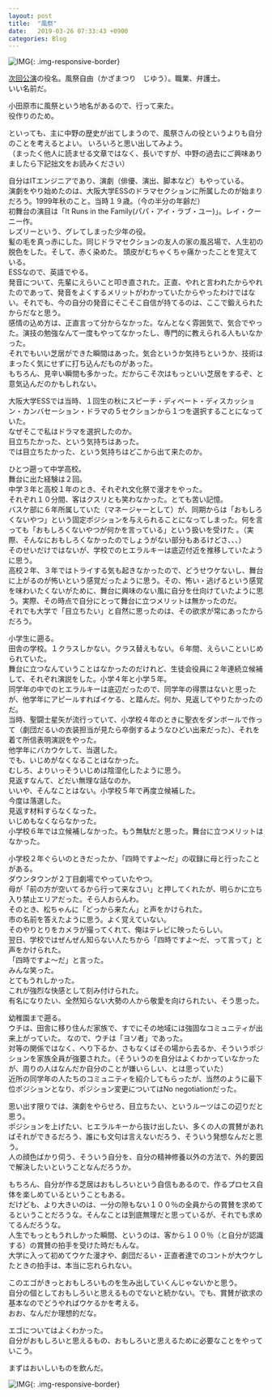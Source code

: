 ```yaml
---
layout: post
title:  "風祭"
date:   2019-03-26 07:33:43 +0900
categories: Blog
---
```


![IMG]({{site.baseurl}}/img/20190326_01.png){: .img-responsive-border} 



[次回公演]({{site.baseurl}}/blog/2019/02/27/ShuumatsunoYotei/)の役名。風祭自由（かざまつり　じゆう）。職業、弁護士。  
いい名前だ。

小田原市に風祭という地名があるので、行って来た。  
役作りのため。

といっても、主に中野の歴史が出てしまうので、風祭さんの役というよりも自分のことを考えるとよい。
いろいろと思い出してみよう。  
（まったく他人に読ませる文章ではなく、長いですが、中野の過去にご興味ありましたら下記拙文をお読みください）

自分はITエンジニアであり、演劇（俳優、演出、脚本など）もやっている。  
演劇をやり始めたのは、大阪大学ESSのドラマセクションに所属したのが始まりだろう。1999年秋のこと。当時１９歳。（今の半分の年齢だ）  
初舞台の演目は「It Runs in the Family(パパ・アイ・ラブ・ユー)」。レイ・クーニー作。  
レズリーという、グレてしまった少年の役。  
髪の毛を真っ赤にした。同じドラマセクションの友人の家の風呂場で、人生初の脱色をした。そして、赤く染めた。
頭皮がむちゃくちゃ痛かったことを覚えている。  
ESSなので、英語でやる。  
発音について、先輩にえらいこと叩き直された。正直、やれと言われたからやれたのであって、発音をよくするメリットがわかっていたからやったわけではない。それでも、今の自分の発音にそこそこ自信が持てるのは、ここで鍛えられたからだなと思う。  
感情の込め方は、正直言って分からなかった。なんとなく雰囲気で、気合でやった。演技の勉強なんて一度もやってなかったし、専門的に教えられる人もいなかった。  
それでもいい芝居ができた瞬間はあった。気合というか気持ちというか、技術はまったく気にせずに打ち込んだものがあった。  
もちろん、見辛い瞬間も多かった。だからこそ次はもっといい芝居をするぞ、と意気込んだのかもしれない。

大阪大学ESSでは当時、１回生の秋にスピーチ・ディベート・ディスカッション・カンバセーション・ドラマの５セクションから１つを選択することになっていた。  
なぜそこで私はドラマを選択したのか。  
目立ちたかった、という気持ちはあった。  
では目立ちたかった、という気持ちはどこから出て来たのか。

ひとつ遡って中学高校。  
舞台に出た経験は２回。  
中学３年と高校１年のとき、それぞれ文化祭で漫才をやった。  
それぞれ１０分間、客はクスリとも笑わなかった。とても苦い記憶。  
バスケ部に６年所属していた（マネージャーとして）が、同期からは「おもしろくないやつ」という固定ポジションを与えられることになってしまった。何を言っても「おもしろくないやつが何かを言っている」という扱いを受けた  。（実際、そんなにおもしろくなかったのでしょうがない部分もあるけどさ、、、）  
そのせいだけではないが、学校でのヒエラルキーは底辺付近を推移していたように思う。  
高校２年、３年ではトライする気も起きなかったので、どうせウケないし、舞台に上がるのが怖いという感覚だったように思う。その、怖い・逃げるという感覚を味わいたくないがために、舞台に興味のない風に自分を仕向けていたように思う。実際、その時点で自分にとって舞台に立つメリットは無かったのだ。  
それでも大学で「目立ちたい」と自然に思ったのは、その欲求が常にあったからだろう。

小学生に遡る。  
田舎の学校。１クラスしかない。クラス替えもない。６年間、えらいこといじめられていた。  
舞台に立つなんていうことはなかったのだけれど、生徒会役員に２年連続立候補して、それぞれ演説をした。小学４年と小学５年。  
同学年の中でのヒエラルキーは底辺だったので、同学年の得票はないと思ったが、他学年にアピールすればイケる、と踏んだ。何か、見返してやりたかったのだ。  
当時、聖闘士星矢が流行っていて、小学校４年のときに聖衣をダンボールで作って（劇団だるいの衣装担当が見たら卒倒するようなひどい出来だった）、それを着て所信表明演説をやった。  
他学年にバカウケして、当選した。  
でも、いじめがなくなることはなかった。  
むしろ、よりいっそういじめは陰湿化したように思う。  
見返すなんて、どだい無理な話なのか。  
いいや、そんなことはない。小学校５年で再度立候補した。  
今度は落選した。  
見返す材料すらなくなった。  
いじめもなくならなかった。  
小学校６年では立候補しなかった。もう無駄だと思った。舞台に立つメリットはなかった。

小学校２年ぐらいのときだったか、「四時ですよ〜だ」の収録に母と行ったことがある。  
ダウンタウンが２丁目劇場でやっていたやつ。  
母が「前の方が空いてるから行って来なさい」と押してくれたが、明らかに立ち入り禁止エリアだった。そら人おらんわ。  
そのとき、松ちゃんに「どっから来たん」と声をかけられた。  
市の名前を答えたように思う。よく覚えていない。  
そのやりとりをカメラが撮ってくれて、俺はテレビに映ったらしい。  
翌日、学校ではぜんぜん知らない人たちから「四時ですよ〜だ、って言って」と声をかけられた。  
「四時ですよ〜だ」と言った。  
みんな笑った。  
とてもうれしかった。  
これが強烈な快感として刻み付けられた。  
有名になりたい、全然知らない大勢の人から敬愛を向けられたい、そう思った。

幼稚園まで遡る。  
ウチは、田舎に移り住んだ家族で、すでにその地域には強固なコミュニティが出来上がっていた。
なので、ウチは「ヨソ者」であった。  
対等の関係ではなく、へり下るか、さもなくばその場から去るか、そういうポジションを家族全員が強要された。（そういうのを自分はよくわかっていなかったが、周りの人はなんだか自分のことが嫌いらしい、とは思っていた）  
近所の同学年の人たちのコミュニティを紹介してもらったが、当然のように最下位ポジションとなり、ポジション変更についてはNo negotiationだった。

思い出す限りでは、演劇をやらせろ、目立ちたい、というルーツはこの辺りだと思う。  
ポジションを上げたい、ヒエラルキーから抜け出したい、多くの人の賞賛があればそれができるだろう、誰にも文句は言えないだろう、そういう発想なんだと思う。  
人の顔色ばかり伺う、そういう自分を、自分の精神修養以外の方法で、外的要因で解決したいということなんだろうか。

もちろん、自分が作る芝居はおもしろいという自信もあるので、作るプロセス自体を楽しめているということもある。  
だけども、より大きいのは、一分の隙もない１００％の全員からの賞賛を求めてるということだろうな。そんなことは到底無理だと思っているが、それでも求めてるんだろうな。  
人生でもっともうれしかった瞬間、というのは、客から１００％（と自分が認識する）の賞賛の拍手を受けた時だもんな。  
大学に入って初めてウケた漫才や、劇団だるい・正直者達でのコントが大ウケしたときの拍手は、本当に忘れられない。

このエゴがきっとおもしろいものを生み出していくんじゃないかと思う。  
自分の個としておもしろいと思えるものでないと続かない。でも、賞賛が欲求の基本なのでどうやればウケるかを考える。  
おお、なんだか理想的だな。

エゴについてはよくわかった。  
自分がおもしろいと思えるもの、おもしろいと思えるために必要なことをやっていこう。

まずはおいしいものを飲んだ。


![IMG]({{site.baseurl}}/img/20190326_02.jpg){: .img-responsive-border} 
